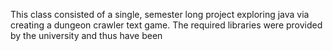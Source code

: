 This class consisted of a single, semester long project exploring java via creating a dungeon crawler text game.
The required libraries were provided by the university and thus have been